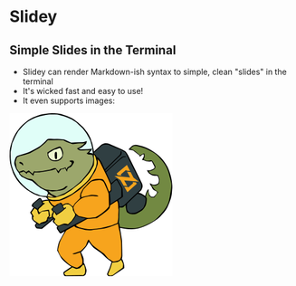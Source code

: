 # Slidey

## Simple Slides in the Terminal

- Slidey can render Markdown-ish syntax to simple, clean "slides" in the terminal
- It's wicked fast and easy to use!
- It even supports images:

![Zig is Awesome!](zig-zero.png)

